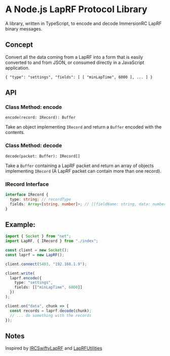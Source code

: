 # A Node.js LapRF Protocol Library

A library, written in TypeScript, to encode and decode ImmersionRC LapRF binary messages.

## Concept

Convert all the data coming from a LapRF into a form that is easily converted to
and from JSON, or consumed directly in a JavaScript application.

```
{ "type": "settings", "fields": [ [ "minLapTime", 6000 ], ... ] }
```

## API

### Class Method: encode

`encode(record: IRecord): Buffer`

Take an object implementing `IRecord` and return a `Buffer` encoded with the contents.

### Class Method: decode

`decode(packet: Buffer): IRecord[]`

Take a `Buffer` containing a LapRF packet and return an array of objects implementing
`IRecord` (A LapRF packet can contain more than one record).

### IRecord Interface

```typescript
interface IRecord {
  type: string; // recordType
  fields: Array<[string, number]>; // [[fieldName: string, data: number], ...]
}
```

## Example:

```typescript
import { Socket } from "net";
import LapRF, { IRecord } from "./index";

const client = new Socket();
const laprf = new LapRF();

client.connect(5403, "192.168.1.9");

client.write(
  laprf.encode({
    type: "settings",
    fields: [["minLapTime", 6000]]
  })
);

client.on("data", chunk => {
  const records = laprf.decode(chunk);
  // ... do something with the records
});
```

## Notes

Inspired by [IRCSwiftyLapRF](https://github.com/hydrafpv/irc-swifty-laprf) and
[LapRFUtilities](https://github.com/ImmersionRC/LapRFUtilities)
